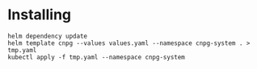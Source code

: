 # Installing

```shell
helm dependency update
helm template cnpg --values values.yaml --namespace cnpg-system . > tmp.yaml
kubectl apply -f tmp.yaml --namespace cnpg-system
```
